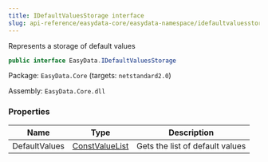 ```yaml
---
title: IDefaultValuesStorage interface
slug: api-reference/easydata-core/easydata-namespace/idefaultvaluesstorage-interface
---
```


Represents a storage of default values
```csharp
public interface EasyData.IDefaultValuesStorage

```
Package: `EasyData.Core` (targets: `netstandard2.0`)

Assembly: `EasyData.Core.dll`

### Properties

| Name | Type | Description | 
| --- | --- | --- | 
| DefaultValues | [ConstValueList](//easyquery/docs/api-reference/easydata-core/easydata-namespace/constvaluelist-class) | Gets the list of default values |